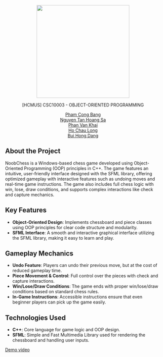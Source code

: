 <div align="center">
  <a>
    <img src="https://github.com/user-attachments/assets/9ff7e708-f903-4e48-9b1f-f46220d0f8c0" width="300">
  </a>
  <p align="center" style="text-transform: uppercase;">[HCMUS] CSC10003 - Object-Oriented Programming</p>
  <p align="center">
    <a href="https://github.com/ginganotnigg">Pham Cong Bang</a>
    </br>
    <a href="https://github.com/nguyentanhoangsa">Nguyen Tan Hoang Sa</a>
    </br>
    <a href="https://github.com/pkai21">Phan Van Khai</a>
    </br>
    <a href="https://github.com/longchau006">Ho Chau Long</a>
    </br>
    <a href="https://github.com/bhdang311003">Bui Hong Dang</a>
    </br>
  </p>
</div>

## About the Project
NoobChess is a Windows-based chess game developed using Object-Oriented Programming (OOP) principles in C++. The game features an intuitive, user-friendly interface designed with the SFML library, offering optimized gameplay with interactive features such as undoing moves and real-time game instructions. The game also includes full chess logic with win, lose, draw conditions, and supports complex interactions like check and capture mechanics.

## Key Features
- **Object-Oriented Design**: Implements chessboard and piece classes using OOP principles for clear code structure and modularity.
- **SFML Interface**: A smooth and interactive graphical interface utilizing the SFML library, making it easy to learn and play.

## Gameplay Mechanics
- **Undo Feature**: Players can undo their previous move, but at the cost of reduced gameplay time.
- **Piece Movement & Control**: Full control over the pieces with check and capture interactions.
- **Win/Lose/Draw Conditions**: The game ends with proper win/lose/draw conditions based on standard chess rules.
- **In-Game Instructions**: Accessible instructions ensure that even beginner players can pick up the game easily.

## Technologies Used
- **C++**: Core language for game logic and OOP design.
- **SFML**: Simple and Fast Multimedia Library used for rendering the chessboard and handling user inputs.

[Demo video](https://drive.google.com/file/d/1KWQ84q4grM4_G07xmDrt7tTnBL0njagP/view)
